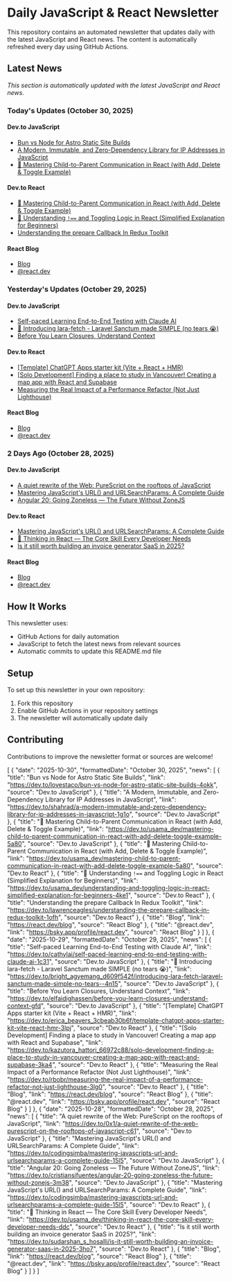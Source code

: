 # Daily JavaScript & React Newsletter

This repository contains an automated newsletter that updates daily with the latest JavaScript and React news. The content is automatically refreshed every day using GitHub Actions.

## Latest News

*This section is automatically updated with the latest JavaScript and React news.*

### Today's Updates (October 30, 2025)

#### Dev.to JavaScript

- [Bun vs Node for Astro Static Site Builds](https://dev.to/lovestaco/bun-vs-node-for-astro-static-site-builds-4okk)
- [A Modern, Immutable, and Zero-Dependency Library for IP Addresses in JavaScript](https://dev.to/shahrad/a-modern-immutable-and-zero-dependency-library-for-ip-addresses-in-javascript-1g1o)
- [🚀 Mastering Child-to-Parent Communication in React (with Add, Delete & Toggle Example)](https://dev.to/usama_dev/mastering-child-to-parent-communication-in-react-with-add-delete-toggle-example-5a80)

#### Dev.to React

- [🚀 Mastering Child-to-Parent Communication in React (with Add, Delete & Toggle Example)](https://dev.to/usama_dev/mastering-child-to-parent-communication-in-react-with-add-delete-toggle-example-5a80)
- [🧠 Understanding `!==` and Toggling Logic in React (Simplified Explanation for Beginners)](https://dev.to/usama_dev/understanding-and-toggling-logic-in-react-simplified-explanation-for-beginners-4ke1)
- [Understanding the prepare Callback In Redux Toolkit](https://dev.to/lawrenceagles/understanding-the-prepare-callback-in-redux-toolkit-1ofh)

#### React Blog

- [Blog](https://react.dev/blog)
- [@react.dev](https://bsky.app/profile/react.dev)

### Yesterday's Updates (October 29, 2025)

#### Dev.to JavaScript

- [Self-paced Learning End-to-End Testing with Claude AI](https://dev.to/cathylai/self-paced-learning-end-to-end-testing-with-claude-ai-1c31)
- [🚀 Introducing lara-fetch - Laravel Sanctum made SIMPLE (no tears 😭)](https://dev.to/bright_agyemang_d609f542f/introducing-lara-fetch-laravel-sanctum-made-simple-no-tears--4n15)
- [Before You Learn Closures, Understand Context](https://dev.to/elfaidighassen/before-you-learn-closures-understand-context-gfd)

#### Dev.to React

- [[Template] ChatGPT Apps starter kit (Vite + React + HMR)](https://dev.to/erica_beavers_3cbeab30b6f/template-chatgpt-apps-starter-kit-vite-react-hmr-3lpj)
- [[Solo Development] Finding a place to study in Vancouver! Creating a map app with React and Supabase](https://dev.to/kazutora_hattori_66972c88/solo-development-finding-a-place-to-study-in-vancouver-creating-a-map-app-with-react-and-supabase-3ka4)
- [Measuring the Real Impact of a Performance Refactor (Not Just Lighthouse)](https://dev.to/rbobr/measuring-the-real-impact-of-a-performance-refactor-not-just-lighthouse-3lg0)

#### React Blog

- [Blog](https://react.dev/blog)
- [@react.dev](https://bsky.app/profile/react.dev)

### 2 Days Ago (October 28, 2025)

#### Dev.to JavaScript

- [A quiet rewrite of the Web: PureScript on the rooftops of JavaScript](https://dev.to/0x1/a-quiet-rewrite-of-the-web-purescript-on-the-rooftops-of-javascript-c61)
- [Mastering JavaScript's URL() and URLSearchParams: A Complete Guide](https://dev.to/codingsimba/mastering-javascripts-url-and-urlsearchparams-a-complete-guide-15l5)
- [Angular 20: Going Zoneless — The Future Without ZoneJS](https://dev.to/cristiansifuentes/angular-20-going-zoneless-the-future-without-zonejs-3m38)

#### Dev.to React

- [Mastering JavaScript's URL() and URLSearchParams: A Complete Guide](https://dev.to/codingsimba/mastering-javascripts-url-and-urlsearchparams-a-complete-guide-15l5)
- [🧠 Thinking in React — The Core Skill Every Developer Needs](https://dev.to/usama_dev/thinking-in-react-the-core-skill-every-developer-needs-ddc)
- [Is it still worth building an invoice generator SaaS in 2025?](https://dev.to/sudarshan_s_hosalli/is-it-still-worth-building-an-invoice-generator-saas-in-2025-3ho7)

#### React Blog

- [Blog](https://react.dev/blog)
- [@react.dev](https://bsky.app/profile/react.dev)

## How It Works

This newsletter uses:
- GitHub Actions for daily automation
- JavaScript to fetch the latest news from relevant sources
- Automatic commits to update this README.md file

## Setup

To set up this newsletter in your own repository:

1. Fork this repository
2. Enable GitHub Actions in your repository settings
3. The newsletter will automatically update daily

## Contributing

Contributions to improve the newsletter format or sources are welcome!

<!-- NEWS_DATA_START -->
[
  {
    "date": "2025-10-30",
    "formattedDate": "October 30, 2025",
    "news": [
      {
        "title": "Bun vs Node for Astro Static Site Builds",
        "link": "https://dev.to/lovestaco/bun-vs-node-for-astro-static-site-builds-4okk",
        "source": "Dev.to JavaScript"
      },
      {
        "title": "A Modern, Immutable, and Zero-Dependency Library for IP Addresses in JavaScript",
        "link": "https://dev.to/shahrad/a-modern-immutable-and-zero-dependency-library-for-ip-addresses-in-javascript-1g1o",
        "source": "Dev.to JavaScript"
      },
      {
        "title": "🚀 Mastering Child-to-Parent Communication in React (with Add, Delete & Toggle Example)",
        "link": "https://dev.to/usama_dev/mastering-child-to-parent-communication-in-react-with-add-delete-toggle-example-5a80",
        "source": "Dev.to JavaScript"
      },
      {
        "title": "🚀 Mastering Child-to-Parent Communication in React (with Add, Delete & Toggle Example)",
        "link": "https://dev.to/usama_dev/mastering-child-to-parent-communication-in-react-with-add-delete-toggle-example-5a80",
        "source": "Dev.to React"
      },
      {
        "title": "🧠 Understanding `!==` and Toggling Logic in React (Simplified Explanation for Beginners)",
        "link": "https://dev.to/usama_dev/understanding-and-toggling-logic-in-react-simplified-explanation-for-beginners-4ke1",
        "source": "Dev.to React"
      },
      {
        "title": "Understanding the prepare Callback In Redux Toolkit",
        "link": "https://dev.to/lawrenceagles/understanding-the-prepare-callback-in-redux-toolkit-1ofh",
        "source": "Dev.to React"
      },
      {
        "title": "Blog",
        "link": "https://react.dev/blog",
        "source": "React Blog"
      },
      {
        "title": "@react.dev",
        "link": "https://bsky.app/profile/react.dev",
        "source": "React Blog"
      }
    ]
  },
  {
    "date": "2025-10-29",
    "formattedDate": "October 29, 2025",
    "news": [
      {
        "title": "Self-paced Learning End-to-End Testing with Claude AI",
        "link": "https://dev.to/cathylai/self-paced-learning-end-to-end-testing-with-claude-ai-1c31",
        "source": "Dev.to JavaScript"
      },
      {
        "title": "🚀 Introducing lara-fetch - Laravel Sanctum made SIMPLE (no tears 😭)",
        "link": "https://dev.to/bright_agyemang_d609f542f/introducing-lara-fetch-laravel-sanctum-made-simple-no-tears--4n15",
        "source": "Dev.to JavaScript"
      },
      {
        "title": "Before You Learn Closures, Understand Context",
        "link": "https://dev.to/elfaidighassen/before-you-learn-closures-understand-context-gfd",
        "source": "Dev.to JavaScript"
      },
      {
        "title": "[Template] ChatGPT Apps starter kit (Vite + React + HMR)",
        "link": "https://dev.to/erica_beavers_3cbeab30b6f/template-chatgpt-apps-starter-kit-vite-react-hmr-3lpj",
        "source": "Dev.to React"
      },
      {
        "title": "[Solo Development] Finding a place to study in Vancouver! Creating a map app with React and Supabase",
        "link": "https://dev.to/kazutora_hattori_66972c88/solo-development-finding-a-place-to-study-in-vancouver-creating-a-map-app-with-react-and-supabase-3ka4",
        "source": "Dev.to React"
      },
      {
        "title": "Measuring the Real Impact of a Performance Refactor (Not Just Lighthouse)",
        "link": "https://dev.to/rbobr/measuring-the-real-impact-of-a-performance-refactor-not-just-lighthouse-3lg0",
        "source": "Dev.to React"
      },
      {
        "title": "Blog",
        "link": "https://react.dev/blog",
        "source": "React Blog"
      },
      {
        "title": "@react.dev",
        "link": "https://bsky.app/profile/react.dev",
        "source": "React Blog"
      }
    ]
  },
  {
    "date": "2025-10-28",
    "formattedDate": "October 28, 2025",
    "news": [
      {
        "title": "A quiet rewrite of the Web: PureScript on the rooftops of JavaScript",
        "link": "https://dev.to/0x1/a-quiet-rewrite-of-the-web-purescript-on-the-rooftops-of-javascript-c61",
        "source": "Dev.to JavaScript"
      },
      {
        "title": "Mastering JavaScript's URL() and URLSearchParams: A Complete Guide",
        "link": "https://dev.to/codingsimba/mastering-javascripts-url-and-urlsearchparams-a-complete-guide-15l5",
        "source": "Dev.to JavaScript"
      },
      {
        "title": "Angular 20: Going Zoneless — The Future Without ZoneJS",
        "link": "https://dev.to/cristiansifuentes/angular-20-going-zoneless-the-future-without-zonejs-3m38",
        "source": "Dev.to JavaScript"
      },
      {
        "title": "Mastering JavaScript's URL() and URLSearchParams: A Complete Guide",
        "link": "https://dev.to/codingsimba/mastering-javascripts-url-and-urlsearchparams-a-complete-guide-15l5",
        "source": "Dev.to React"
      },
      {
        "title": "🧠 Thinking in React — The Core Skill Every Developer Needs",
        "link": "https://dev.to/usama_dev/thinking-in-react-the-core-skill-every-developer-needs-ddc",
        "source": "Dev.to React"
      },
      {
        "title": "Is it still worth building an invoice generator SaaS in 2025?",
        "link": "https://dev.to/sudarshan_s_hosalli/is-it-still-worth-building-an-invoice-generator-saas-in-2025-3ho7",
        "source": "Dev.to React"
      },
      {
        "title": "Blog",
        "link": "https://react.dev/blog",
        "source": "React Blog"
      },
      {
        "title": "@react.dev",
        "link": "https://bsky.app/profile/react.dev",
        "source": "React Blog"
      }
    ]
  }
]
<!-- NEWS_DATA_END -->
